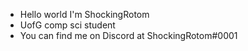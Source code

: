 - Hello world I'm ShockingRotom
- UofG comp sci student
- You can find me on Discord at ShockingRotom#0001
